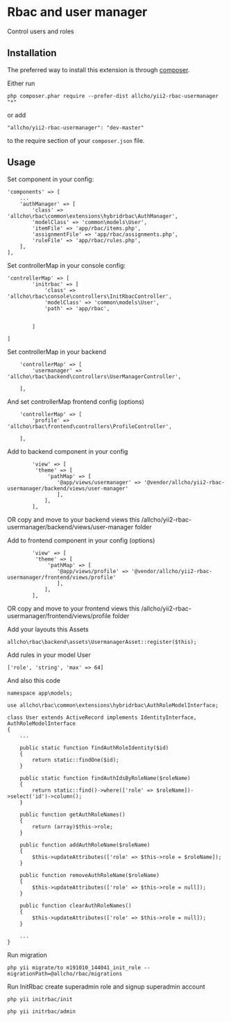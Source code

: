Rbac and user manager
=====================
Control users and roles

Installation
------------

The preferred way to install this extension is through [composer](http://getcomposer.org/download/).

Either run

```
php composer.phar require --prefer-dist allcho/yii2-rbac-usermanager "*"
```

or add

```
"allcho/yii2-rbac-usermanager": "dev-master"
```

to the require section of your `composer.json` file.


Usage
-----

Set component in your config:
```
'components' => [
    ...
    'authManager' => [
        'class' => 'allcho\rbac\common\extensions\hybridrbac\AuthManager',
        'modelClass' => 'common\models\User',
        'itemFile' => 'app/rbac/items.php',
        'assignmentFile' => 'app/rbac/assignments.php',
        'ruleFile' => 'app/rbac/rules.php',
    ],
],
```

Set controllerMap  in your console config:
```
'controllerMap' => [
        'initrbac' => [
            'class' => 'allcho\rbac\console\controllers\InitRbacController',
            'modelClass' => 'common\models\User',
            'path' => 'app/rbac',
         
            
        ]
  
]
```

Set controllerMap in your backend

```
    'controllerMap' => [
        'usermanager' => 'allcho\rbac\backend\controllers\UserManagerController',
            
    ],
```
And set controllerMap frontend config (options)
```
    'controllerMap' => [
        'profile' => 'allcho\rbac\frontend\controllers\ProfileController',
            
    ],
```


Add to backend component in your config 
```
        'view' => [
         'theme' => [
             'pathMap' => [
                '@app/views/usermanager' => '@vendor/allcho/yii2-rbac-usermanager/backend/views/user-manager'
                ],
            ],
        ],
```
OR copy and move to your backend views this /allcho/yii2-rbac-usermanager/backend/views/user-manager folder


Add to frontend  component in your config  (options)
```
        'view' => [
         'theme' => [
             'pathMap' => [
                '@app/views/profile' => '@vendor/allcho/yii2-rbac-usermanager/frontend/views/profile'
                ],
            ],
        ],
```
OR copy and move to your frontend views this /allcho/yii2-rbac-usermanager/frontend/views/profile folder

Add your layouts this Assets 
```
allcho\rbac\backend\assets\UsermanagerAsset::register($this);
```




Add rules in your model User 

```
['role', 'string', 'max' => 64]
```
And also this code 
```
namespace app\models;

use allcho\rbac\common\extensions\hybridrbac\AuthRoleModelInterface;

class User extends ActiveRecord implements IdentityInterface, AuthRoleModelInterface
{
    ...

    public static function findAuthRoleIdentity($id)
    {
        return static::findOne($id);
    }

    public static function findAuthIdsByRoleName($roleName)
    {
        return static::find()->where(['role' => $roleName])->select('id')->column();
    }

    public function getAuthRoleNames()
    {
        return (array)$this->role;
    }

    public function addAuthRoleName($roleName)
    {
        $this->updateAttributes(['role' => $this->role = $roleName]);
    }

    public function removeAuthRoleName($roleName)
    {
        $this->updateAttributes(['role' => $this->role = null]);
    }

    public function clearAuthRoleNames()
    {
        $this->updateAttributes(['role' => $this->role = null]);
    }

    ...
}
```
Run migration 

```
php yii migrate/to m191010_144041_init_role --migrationPath=@allcho/rbac/migrations
```

Run InitRbac create superadmin role and signup superadmin account

```
php yii initrbac/init
```

```
php yii initrbac/admin
```

